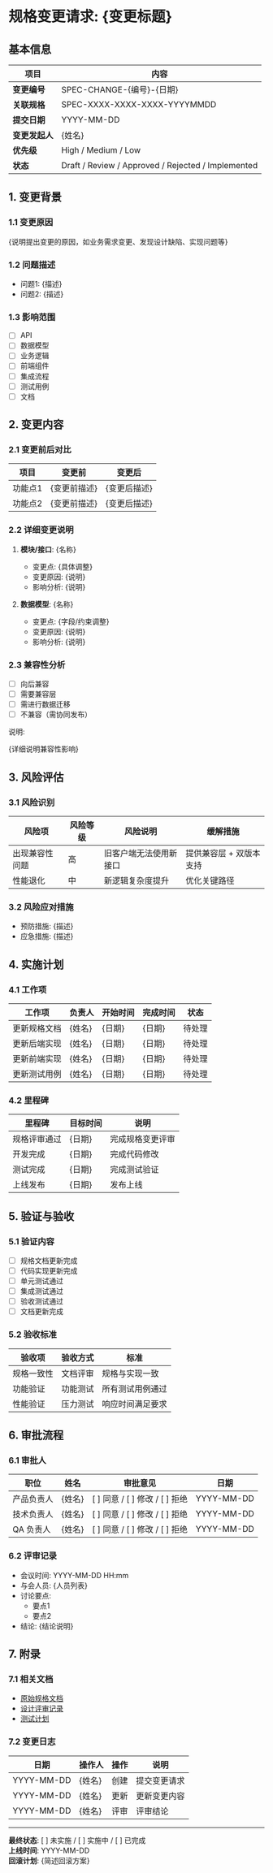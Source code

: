 # 规格变更请求: {变更标题}

## 基本信息

| 项目 | 内容 |
|------|------|
| **变更编号** | SPEC-CHANGE-{编号}-{日期} |
| **关联规格** | SPEC-XXXX-XXXX-XXXX-YYYYMMDD |
| **提交日期** | YYYY-MM-DD |
| **变更发起人** | {姓名} |
| **优先级** | High / Medium / Low |
| **状态** | Draft / Review / Approved / Rejected / Implemented |

## 1. 变更背景

### 1.1 变更原因

{说明提出变更的原因，如业务需求变更、发现设计缺陷、实现问题等}

### 1.2 问题描述

- 问题1: {描述}
- 问题2: {描述}

### 1.3 影响范围

- [ ] API
- [ ] 数据模型
- [ ] 业务逻辑
- [ ] 前端组件
- [ ] 集成流程
- [ ] 测试用例
- [ ] 文档

## 2. 变更内容

### 2.1 变更前后对比

| 项目 | 变更前 | 变更后 |
|------|--------|--------|
| 功能点1 | {变更前描述} | {变更后描述} |
| 功能点2 | {变更前描述} | {变更后描述} |

### 2.2 详细变更说明

1. **模块/接口**: {名称}
   - 变更点: {具体调整}
   - 变更原因: {说明}
   - 影响分析: {说明}

2. **数据模型**: {名称}
   - 变更点: {字段/约束调整}
   - 变更原因: {说明}
   - 影响分析: {说明}

### 2.3 兼容性分析

- [ ] 向后兼容
- [ ] 需要兼容层
- [ ] 需进行数据迁移
- [ ] 不兼容（需协同发布）

说明:

{详细说明兼容性影响}

## 3. 风险评估

### 3.1 风险识别

| 风险项 | 风险等级 | 风险说明 | 缓解措施 |
|--------|----------|----------|----------|
| 出现兼容性问题 | 高 | 旧客户端无法使用新接口 | 提供兼容层 + 双版本支持 |
| 性能退化 | 中 | 新逻辑复杂度提升 | 优化关键路径 |

### 3.2 风险应对措施

- 预防措施: {描述}
- 应急措施: {描述}

## 4. 实施计划

### 4.1 工作项

| 工作项 | 负责人 | 开始时间 | 完成时间 | 状态 |
|--------|--------|----------|----------|------|
| 更新规格文档 | {姓名} | {日期} | {日期} | 待处理 |
| 更新后端实现 | {姓名} | {日期} | {日期} | 待处理 |
| 更新前端实现 | {姓名} | {日期} | {日期} | 待处理 |
| 更新测试用例 | {姓名} | {日期} | {日期} | 待处理 |

### 4.2 里程碑

| 里程碑 | 目标时间 | 说明 |
|--------|----------|------|
| 规格评审通过 | {日期} | 完成规格变更评审 |
| 开发完成 | {日期} | 完成代码修改 |
| 测试完成 | {日期} | 完成测试验证 |
| 上线发布 | {日期} | 发布上线 |

## 5. 验证与验收

### 5.1 验证内容

- [ ] 规格文档更新完成
- [ ] 代码实现更新完成
- [ ] 单元测试通过
- [ ] 集成测试通过
- [ ] 验收测试通过
- [ ] 文档更新完成

### 5.2 验收标准

| 验收项 | 验收方式 | 标准 |
|--------|----------|------|
| 规格一致性 | 文档评审 | 规格与实现一致 |
| 功能验证 | 功能测试 | 所有测试用例通过 |
| 性能验证 | 压力测试 | 响应时间满足要求 |

## 6. 审批流程

### 6.1 审批人

| 职位 | 姓名 | 审批意见 | 日期 |
|------|------|----------|------|
| 产品负责人 | {姓名} | [ ] 同意 / [ ] 修改 / [ ] 拒绝 | YYYY-MM-DD |
| 技术负责人 | {姓名} | [ ] 同意 / [ ] 修改 / [ ] 拒绝 | YYYY-MM-DD |
| QA 负责人 | {姓名} | [ ] 同意 / [ ] 修改 / [ ] 拒绝 | YYYY-MM-DD |

### 6.2 评审记录

- 会议时间: YYYY-MM-DD HH:mm
- 与会人员: {人员列表}
- 讨论要点:
  - 要点1
  - 要点2
- 结论: {结论说明}

## 7. 附录

### 7.1 相关文档

- [原始规格文档](../{path-to-spec}.md)
- [设计评审记录](../../docs/review/{record}.md)
- [测试计划](../../tests/plans/{plan}.md)

### 7.2 变更日志

| 日期 | 操作人 | 操作 | 说明 |
|------|--------|------|------|
| YYYY-MM-DD | {姓名} | 创建 | 提交变更请求 |
| YYYY-MM-DD | {姓名} | 更新 | 更新变更内容 |
| YYYY-MM-DD | {姓名} | 评审 | 评审结论 |

---

**最终状态**: [ ] 未实施 / [ ] 实施中 / [ ] 已完成  
**上线时间**: YYYY-MM-DD  
**回滚计划**: {简述回滚方案}
